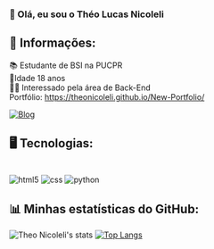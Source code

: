 ### 👋 Olá, eu sou o Théo Lucas Nicoleli

## 👀 Informações:
📚 Estudante de BSI na PUCPR  
🧑‍ Idade 18 anos  
👨‍💻 Interessado pela área de Back-End  
Portfólio: https://theonicoleli.github.io/New-Portfolio/

[![Blog](https://img.shields.io/badge/LinkedIn-0077B5?style=for-the-badge&logo=linkedin&logoColor=white)](https://www.linkedin.com/in/th%C3%A9o-lucas-nicoleli-194b49204/)

## 🖥️ Tecnologias:
<div style="display: inline_block"><br/>
    <img align="center" alt="html5"src="https://img.shields.io/badge/HTML5-E34F26?style=for-the-badge&logo=html5&logoColor=white" />
    <img align="center" alt="css"src="https://img.shields.io/badge/CSS-239120?&style=for-the-badge&logo=css3&logoColor=white" />
    <img align="center" alt="python"src="https://img.shields.io/badge/Python-14354C?style=for-the-badge&logo=python&logoColor=white" />

</div>

## 📊 Minhas estatísticas do GitHub:

![Theo Nicoleli's stats](https://github-readme-stats.vercel.app/api?username=theonicoleli&show_icons=true&theme=dark) [![Top Langs](https://github-readme-stats.vercel.app/api/top-langs/?username=theonicoleli&exclude_repo=github-readme-stats,theonicoleli.github.io&theme=dark)](https://github.com/theonicoleli/github-readme-stats)
